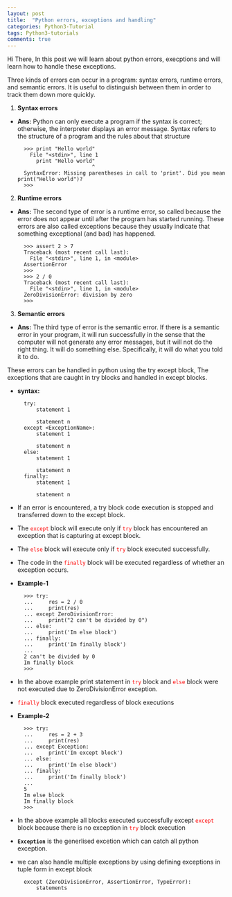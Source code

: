 ```yaml
---
layout: post
title:  "Python errors, exceptions and handling"
categories: Python3-Tutorial
tags: Python3-tutorials
comments: true
---
```


Hi There, In this post we will learn about python errors, execptions and will learn how to handle these exceptions.


Three kinds of errors can occur in a program: syntax errors, runtime errors, and semantic errors. It is useful to distinguish between them in order to track them down more quickly.


1. **Syntax errors**

* **Ans:** Python can only execute a program if the syntax is correct; otherwise, the interpreter displays an error message. Syntax refers to the structure of a program and the rules about that structure

		>>> print "Hello world"
		  File "<stdin>", line 1
		    print "Hello world"
		                      ^
		SyntaxError: Missing parentheses in call to 'print'. Did you mean print("Hello world")?
		>>>

2. **Runtime errors**

* **Ans:** The second type of error is a runtime error, so called because the error does not appear until after the program has started running. These errors are also called exceptions because they usually indicate that something exceptional (and bad) has happened.

		>>> assert 2 > 7
		Traceback (most recent call last):
		  File "<stdin>", line 1, in <module>
		AssertionError
		>>>
		>>> 2 / 0
		Traceback (most recent call last):
		  File "<stdin>", line 1, in <module>
		ZeroDivisionError: division by zero
		>>>

3. **Semantic errors**

* **Ans:** The third type of error is the semantic error. If there is a semantic error in your program, it will run successfully in the sense that the computer will not generate any error messages, but it will not do the right thing. It will do something else. Specifically, it will do what you told it to do.



These errors can be handled in python using the try except block, The exceptions that are caught in 
try blocks and handled in except blocks. 

* **syntax:**

		try:
			statement 1
			
			statement n
		except <ExceptionName>:
			statement 1
			
			statement n
		else:
			statement 1
			
			statement n
		finally:
			statement 1
			
			statement n


* If an error is encountered, a try block code execution is stopped and transferred
down to the except block.

* The <span style="color:red">`except`</span> block will execute only if <span style="color:red">`try`</span> block has encountered an exception that is capturing at except block.

* The <span style="color:red">`else`</span> block will execute only if <span style="color:red">`try`</span> block executed successfully.

* The code in the <span style="color:red">`finally`</span> block will be executed regardless of whether an exception
occurs.


* **Example-1**

		>>> try:
		...     res = 2 / 0
		...     print(res)
		... except ZeroDivisionError:
		...     print("2 can't be divided by 0")
		... else:
		...     print('Im else block')
		... finally:
		...     print('Im finally block')
		...
		2 can't be divided by 0
		Im finally block
		>>>

* In the above example print statement in <span style="color:red">`try`</span> block and <span style="color:red">`else`</span> block were not executed due to ZeroDivisionError exception.
* <span style="color:red">`finally`</span> block executed regardless of block executions

* **Example-2**

		>>> try:
		...     res = 2 + 3
		...     print(res)
		... except Exception:
		...     print('Im except block')
		... else:
		...     print('Im else block')
		... finally:
		...     print('Im finally block')
		...
		5
		Im else block
		Im finally block
		>>>

* In the above example all blocks executed successfully except <span style="color:red">`except`</span> block because there is no exception in <span style="color:red">`try`</span> block execution
* **`Exception`** is the generlised excetion which can catch all python exception.
* we can also handle multiple exceptions by using defining exceptions in tuple form in except block

		except (ZeroDivisionError, AssertionError, TypeError):
			statements


